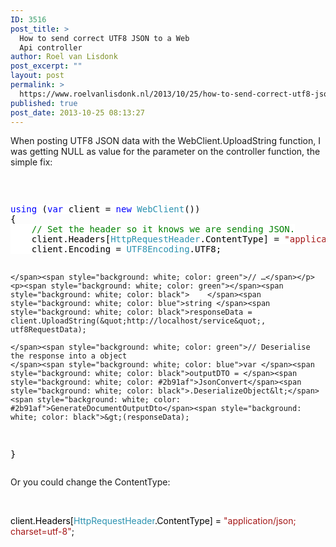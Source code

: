 ```yaml
---
ID: 3516
post_title: >
  How to send correct UTF8 JSON to a Web
  Api controller
author: Roel van Lisdonk
post_excerpt: ""
layout: post
permalink: >
  https://www.roelvanlisdonk.nl/2013/10/25/how-to-send-correct-utf8-json-to-a-web-api-controller/
published: true
post_date: 2013-10-25 08:13:27
---
```

<p>When posting UTF8 JSON data with the WebClient.UploadString function, I was getting NULL as value for the parameter on the controller function, the simple fix:</p>  <p>&#160;</p>  <pre class="code"><p><span style="background: white; color: blue">using </span><span style="background: white; color: black">(</span><span style="background: white; color: blue">var </span><span style="background: white; color: black">client = </span><span style="background: white; color: blue">new </span><span style="background: white; color: #2b91af">WebClient</span><span style="background: white; color: black">())
{
    </span><span style="background: white; color: green">// Set the header so it knows we are sending JSON.
    </span><span style="background: white; color: black">client.Headers[</span><span style="background: white; color: #2b91af">HttpRequestHeader</span><span style="background: white; color: black">.ContentType] = </span><span style="background: white; color: #a31515">&quot;application/json&quot;</span><span style="background: white; color: black">;
    client.Encoding = </span><span style="background: white; color: #2b91af">UTF8Encoding</span><span style="background: white; color: black">.UTF8;

    </span><span style="background: white; color: green">// …</span></p><p><span style="background: white; color: green"></span><span style="background: white; color: black">    </span><span style="background: white; color: blue">string </span><span style="background: white; color: black">responseData = client.UploadString(&quot;http://localhost/service&quot;, utf8RequestData);

    </span><span style="background: white; color: green">// Deserialise the response into a object
    </span><span style="background: white; color: blue">var </span><span style="background: white; color: black">outputDTO = </span><span style="background: white; color: #2b91af">JsonConvert</span><span style="background: white; color: black">.DeserializeObject&lt;</span><span style="background: white; color: #2b91af">GenerateDocumentOutputDto</span><span style="background: white; color: black">&gt;(responseData);
</span><span style="background: white; color: black">}</span></p></pre>
Or you could change the ContentType: 

<p>&#160;</p>

<p><span style="background: white; color: green"></span><span style="background: white; color: black">client.Headers[</span><span style="background: white; color: #2b91af">HttpRequestHeader</span><span style="background: white; color: black">.ContentType] = </span><span style="background: white; color: #a31515">&quot;application/json; charset=utf-8&quot;</span><span style="background: white; color: black">; </span></p>